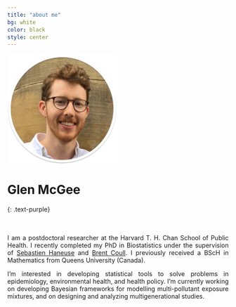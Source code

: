 ```yaml
---
title: "about me"
bg: white
color: black
style: center
---
```


<div class="container">
<div class="row">
<div class="small column"  style="center" markdown="1">
<img src="img/headshot1sh.png" height="250px" width="250px">

# Glen McGee
{: .text-purple}

<span class="fa-stack subtlecircle" style="font-size:25px; background:white">
  <i class="fa fa-circle fa-stack-2x text-white"></i>
  <a href="mailto:glen_mcgee@hsph.harvard.edu"><i class="fa fa-envelope fa-stack-1x text-black"></i></a>
</span>
<span class="fa-stack subtlecircle" style="font-size:25px; background:white">
  <i class="fa fa-circle fa-stack-2x text-white"></i>
  <a href="https://github.com/glenmcgee"><i class="fa fa-github fa-stack-1x text-black"></i></a>
</span>
<span class="fa-stack subtlecircle" style="font-size:25px; background:white">
  <i class="fa fa-circle fa-stack-2x text-white"></i>
  <a href="https://scholar.google.com/citations?user=Fe524GEAAAAJ&hl=en&oi=ao"><i class="fa fa-graduation-cap fa-stack-1x text-black"></i></a>
</span>
</div>
<div class="big column" style="left" markdown="1">
<div style="text-align: justify" font-family: 'Lora', 'Times New Roman', serif;>
<br><br>
I am a postdoctoral researcher at the Harvard T. H. Chan School of Public Health. I recently completed my PhD in Biostatistics under the supervision of <a href="https://www.hsph.harvard.edu/sebastien-haneuse/">Sebastien Haneuse</a> and <a href="https://www.hsph.harvard.edu/brent-coull/">Brent Coull</a>. I previously received a BScH in Mathematics from Queens University (Canada).
  
I’m interested in developing statistical tools to solve problems in epidemiology, environmental health, and health policy.  I’m currently working on developing Bayesian frameworks for modelling multi-pollutant exposure mixtures, and on designing and analyzing multigenerational studies. 
</div>
</div>
</div><!-- row -->
</div><!-- container -->


<!--<span id="forkongithub">
  <a href="{{ site.source_link }}" class="bg-black">
    Fork me on GitHub
  </a>
</span>-->
